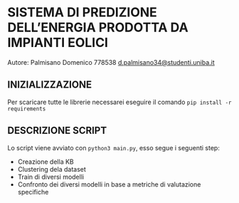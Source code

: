 # SISTEMA DI PREDIZIONE DELL’ENERGIA PRODOTTA DA IMPIANTI EOLICI

Autore: Palmisano Domenico 778538 d.palmisano34@studenti.uniba.it 

## INIZIALIZZAZIONE
Per scaricare tutte le librerie necessarei eseguire il comando `pip install -r requirements`

## DESCRIZIONE SCRIPT
Lo script viene avviato con `python3 main.py`, esso segue i seguenti step:
- Creazione della KB
- Clustering dela dataset
- Train di diversi modelli
- Confronto dei diversi modelli in base a metriche di valutazione specifiche


